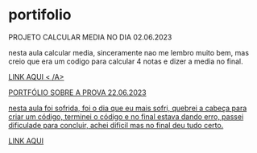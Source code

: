 # portifolio
PROJETO CALCULAR MEDIA NO DIA 02.06.2023

nesta aula calcular media, sinceramente nao me lembro muito bem, mas creio que era um codigo para calcular 4 notas e dizer a media no final.

<a href="https://script.google.com/macros/s/AKfycbzvD4kF1PVWZB_H2NFW19twvOXmUpuScawCuhFP7JJmupKMCW6p-HKz5rAQmrLfS3bJ0A/exec"> LINK AQUI <  /A>

PORTFÓLIO SOBRE A PROVA 22.06.2023

nesta aula foi sofrida, foi o dia que eu mais sofri, quebrei a cabeça para criar um código, terminei o código e no final estava dando erro, passei dificulade para concluir, achei dificil mas no final deu tudo certo.

<a href="https://script.google.com/macros/s/AKfycbw579DmtIoyYOvl9zE6qwxJNTzo8HwjYefZf071fB6L_GpvlA825ViJ-N5_m1ObaX0Q/exec"> LINK AQUI </a>






